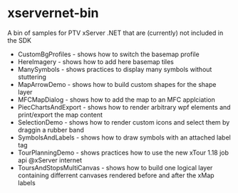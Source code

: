 xservernet-bin
==============

A bin of samples for PTV xServer .NET that are (currently) not included in the SDK

* CustomBgProfiles - shows how to switch the basemap profile
* HereImagery - shows how to add here basemap tiles
* ManySymbols - shows practices to display many symbols without stuttering
* MapArrowDemo - shows how to build custom shapes for the shape layer
* MFCMapDialog - shows how to add the map to an MFC applciation
* PiecChartsAndExport - shows how to render arbitrary wpf elements and print/export the map content
* SelectionDemo - shows how to render custom icons and select them by draggin a rubber band
* SymbolsAndLabels - shows how to draw symbols with an attached label tag
* TourPlanningDemo - shows practices how to use the new xTour 1.18 job api @xServer internet
* ToursAndStopsMultiCanvas - shows how to build one logical layer containing differrent canvases rendered before and after the xMap labels


